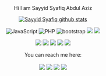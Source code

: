 <div align="center">
  Hi  I am Sayyid Syafiq Abdul Aziz 


[![Sayyid Syafiq github stats](https://github-readme-stats.vercel.app/api?username=sayyidazizii&theme=nord&show_icons=true)](https://github.com/sayyidazizii)

![JavaScript](https://img.shields.io/badge/javascript-%23323330.svg?style=for-the-badge&logo=javascript&logoColor=%23F7DF1E)
![PHP](https://img.shields.io/badge/php-%23777BB4.svg?style=for-the-badge&logo=php&logoColor=white)
![bootstrap](https://img.shields.io/badge/bootstrap-7900FF.svg?style=for-the-badge&logo=Bootstrap&logoColor=white)
![](https://img.shields.io/badge/C%23-379237.svg?style=for-the-badge&logo=CSharp&logoColor=white) 
![](https://img.shields.io/badge/Laravel-red.svg?style=for-the-badge&logo=Laravel&logoColor=white) 
  
  
![](https://img.shields.io/badge/Codeigniter-orange.svg?style=for-the-badge&logo=Codeigniter&logoColor=white) 
![](https://img.shields.io/badge/Mysql-yellow.svg?style=for-the-badge&logo=Mysql&logoColor=black) 
![](https://img.shields.io/badge/Postgresql-blue.svg?style=for-the-badge&logo=Postgresql&logoColor=white) 
![](https://img.shields.io/badge/SQLserver-red.svg?style=for-the-badge&logo=SQLserver&logoColor=white)
![](https://img.shields.io/badge/Github-black.svg?style=for-the-badge&logo=Github&logoColor=white)


You can reach me here:<br><br>
<a href="mailto:sayyidayafiq234@gmail.com" style="text-decoration: none;">
<img src="https://img.shields.io/badge/email%20me%20here-%23EA4335?&style=for-the-badge&logo=gmail&logoColor=white"/>
</a>
<a href="https://t.me/SayyidAzizyz" style="text-decoration: none;">
<img src="https://img.shields.io/badge/telegram-%2326A5E4?&style=for-the-badge&logo=telegram&logoColor=white"/>
</a>
<a href="https://twitter.com/SayyidSyafiq234" style="text-decoration: none;">
<img src="https://img.shields.io/badge/twitter-%231DA1F2?&style=for-the-badge&logo=twitter&logoColor=white"/>
</a>
<a href="https://instagram.com/sayyidazizii" style="text-decoration: none;">
<img src="https://img.shields.io/badge/instagram-%23E4405F?&style=for-the-badge&logo=instagram&logoColor=white"/>
</a>
</div>
